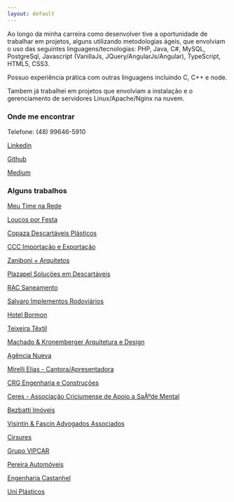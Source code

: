 ```yaml
---
layout: default
---
```


Ao longo da minha carreira como desenvolver tive a oportunidade de trabalhar em projetos, alguns utilizando metodologias ágeis, que envolviam o uso das seguintes linguagens/tecnologias: PHP, Java, C#, MySQL, PostgreSql, Javascript (VanillaJs, JQuery/AngularJs/Angular), TypeScript, HTML5, CSS3.

Possuo experiência prática com outras linguagens incluindo C, C++ e node.

Tambem já trabalhei em projetos que envolviam a instalação e o gerenciamento de servidores Linux/Apache/Nginx na nuvem.

### Onde me encontrar
Telefone: (48) 99646-5910

[Linkedin](http://br.linkedin.com/in/edvaldodarosa)

[Github](https://github.com/fraterblack)

[Medium](https://medium.com/@fraterblack)

### Alguns trabalhos
[Meu Time na Rede](http://www.meutimenarede.com.br/)

[Loucos por Festa](http://www.loucosporfesta.com.br/) 

[Copaza Descartáveis Plásticos](http://www.copaza.com.br/)

[CCC Importação e Exportação](http://www.cccnet.com.br/)

[Zaniboni + Arquitetos](http://www.zaniboniarquitetos.com.br/)

[Plazapel Soluções em Descartáveis](http://www.plazapel.com.br/)

[RAC Saneamento](http://www.racsaneamento.com.br/)

[Salvaro Implementos Rodoviários](http://www.salvaroimplementos.com.br/)

[Hotel Bormon](http://www.hotelbormon.com.br/)

[Teixeira Têxtil](http://www.teixeiratextil.com.br/)

[Machado & Kronemberger Arquitetura e Design](http://www.machadokronemberger.com.br/)

[Agência Nueva](http://www.agencianueva.com.br/)

[Mirelli Elias - Cantora/Apresentadora](http://www.mirellielias.com.br)

[CRG Engenharia e Construções](http://www.construtoracrg.com.br/)

[Ceres - Associação Criciumense de Apoio a SaÃºde Mental](http://www.ceressaudemental.org.br/)

[Bezbatti Imóveis](http://www.bezbatti.com/imoveis)

[Visintin & Fascin Advogados Associados](http://www.vf.adv.br/)

[Cirsures](http://www.cirsures.sc.gov.br/)

[Grupo VIPCAR](http://www.grupovipcar.com.br/)

[Pereira Automóveis](http://www.pereiraautomoveis.com.br/)

[Engenharia Castanhel](http://www.castanhel.com.br/)

[Uni Plásticos](http://www.uniplasticos.com.br)

